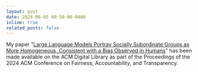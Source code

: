 ```yaml
---
layout: post
date: 2024-06-05 09:50:00-0400
inline: true
related_posts: false
---
```


My paper "[Large Language Models Portray Socially Subordinate Groups as More Homogeneous, Consistent with a Bias Observed in Humans](https://dl.acm.org/doi/10.1145/3630106.3658975)" has been made available on the ACM Digital Library as part of the Proceedings of the 2024 ACM Conference on Fairness, Accountability, and Transparency.